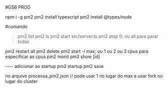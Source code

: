 #GSB PROD

npm i -g pm2
pm2 install typescript
pm2 install @types/node

#comando 
>pm2 list
>pm2 ls
>pm2 start src/server.ts
>pm2 stop 0; ou all para parar todas 

pm2 restart all
pm2 delete 
pm2 start -i max; ou 1 ou 2 ou 3 cpus para especificar as cpus
pm2 monit
pm2 show [id]

---- adicionar ao startup
pm2 startup
pm2 save

no arquivo processa_pm2.json // pode usar 1 no  lugar do max e usar fork no lugar do cluster
